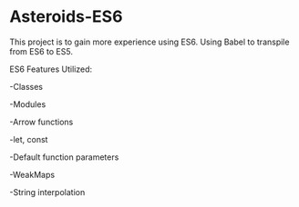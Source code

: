 # Asteroids-ES6

This project is to gain more experience using ES6. Using Babel to transpile from ES6 to ES5.

ES6 Features Utilized:

-Classes

-Modules

-Arrow functions

-let, const

-Default function parameters

-WeakMaps

-String interpolation
